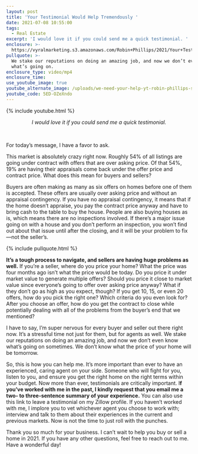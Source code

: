 ```yaml
---
layout: post
title: 'Your Testimonial Would Help Tremendously '
date: 2021-07-08 10:55:00
tags:
  - Real Estate
excerpt: 'I would love it if you could send me a quick testimonial. '
enclosure: >-
  https://vyralmarketing.s3.amazonaws.com/Robin+Phillips/2021/Your+Testimonial+Would+Help+Tremendously.mp4
pullquote: >-
  We stake our reputations on doing an amazing job, and now we don’t even know
  what’s going on.
enclosure_type: video/mp4
enclosure_time:
use_youtube_image: true
youtube_alternate_image: /uploads/we-need-your-help-yt-robin-phillips-ss.jpg
youtube_code: 5ED-OZeXndo
---
```

{% include youtube.html %}

<center><em>I would love it if you could send me a quick testimonial.</em></center>

&nbsp;

For today’s message, I have a favor to ask.&nbsp;

This market is absolutely crazy right now. Roughly 54% of all listings are going under contract with offers that are over asking price. Of that 54%, 19% are having their appraisals come back under the offer price and contract price. What does this mean for buyers and sellers?

Buyers are often making as many as six offers on homes before one of them is accepted. These offers are usually over asking price and without an appraisal contingency. If you have no appraisal contingency, it means that if the home doesn’t appraise, you pay the contract price anyway and have to bring cash to the table to buy the house. People are also buying houses as is, which means there are no inspections involved. If there’s a major issue going on with a house and you don’t perform an inspection, you won’t find out about that issue until after the closing, and it will be your problem to fix—not the seller’s.&nbsp;

{% include pullquote.html %}

**It’s a tough process to navigate, and sellers are having huge problems as well.** If you’re a seller, where do you price your home? What the price was four months ago isn’t what the price would be today. Do you price it under market value to generate multiple offers? Should you price it close to market value since everyone’s going to offer over asking price anyway? What if they don’t go as high as you expect, though? If you get 10, 15, or even 20 offers, how do you pick the right one? Which criteria do you even look for? After you choose an offer, how do you get the contract to close while potentially dealing with all of the problems from the buyer’s end that we mentioned?&nbsp;

I have to say, I’m super nervous for every buyer and seller out there right now. It’s a stressful time not just for them, but for agents as well. We stake our reputations on doing an amazing job, and now we don’t even know what’s going on sometimes. We don’t know what the price of your home will be tomorrow.&nbsp;

So, this is how you can help me. It’s more important than ever to have an experienced, caring agent on your side. Someone who will fight for you, listen to you, and ensure you get the right home on the right terms within your budget. Now more than ever, testimonials are critically important. I**f you’ve worked with me in the past, I kindly request that you email me a two- to three-sentence summary of your experience.** You can also use this link to leave a testimonial on my Zillow profile. If you haven’t worked with me, I implore you to vet whichever agent you choose to work with; interview and talk to them about their experiences in the current and previous markets. Now is not the time to just roll with the punches.&nbsp;

Thank you so much for your business. I can’t wait to help you buy or sell a home in 2021. If you have any other questions, feel free to reach out to me. Have a wonderful day\!
